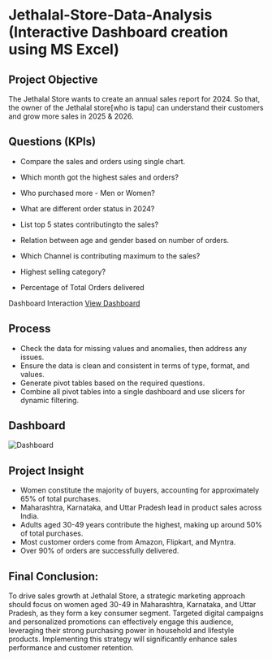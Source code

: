 # Jethalal-Store-Data-Analysis (Interactive Dashboard creation using MS Excel)
## Project Objective
The Jethalal Store wants to create an annual sales report for 2024. So that, the owner of the Jethalal store[who is tapu] can understand their customers and grow more sales in 2025 & 2026.
## Questions (KPIs)
- Compare the sales and orders using single chart.

- Which month got the highest sales and orders?

- Who purchased more - Men or Women?

- What are different order status in 2024?

- List top 5 states contributingto the sales?

- Relation between age and gender based on number of orders.

- Which Channel is contributing maximum to the sales?

- Highest selling category?

- Percentage of Total Orders delivered

Dashboard Interaction <a href="https://github.com/RohitTiz/Data-Analysis-Dashboard/blob/main/Dashboard.png"> View Dashboard</a>
## Process
- Check the data for missing values and anomalies, then address any issues.
- Ensure the data is clean and consistent in terms of type, format, and values.
- Generate pivot tables based on the required questions.
- Combine all pivot tables into a single dashboard and use slicers for dynamic filtering.
## Dashboard
![Dashboard](https://github.com/user-attachments/assets/b6338264-3dfb-42b5-8b0b-cab049913dbd)
## Project Insight
- Women constitute the majority of buyers, accounting for approximately 65% of total purchases.
- Maharashtra, Karnataka, and Uttar Pradesh lead in product sales across India.
- Adults aged 30-49 years contribute the highest, making up around 50% of total purchases.
- Most customer orders come from Amazon, Flipkart, and Myntra.
- Over 90% of orders are successfully delivered.
## Final Conclusion:
To drive sales growth at Jethalal Store, a strategic marketing approach should focus on women aged 30-49 in Maharashtra, Karnataka, and Uttar Pradesh, as they form a key consumer segment. Targeted digital campaigns and personalized promotions can effectively engage this audience, leveraging their strong purchasing power in household and lifestyle products. Implementing this strategy will significantly enhance sales performance and customer retention. 
